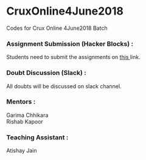 # CruxOnline4June2018
Codes for Crux Online 4June2018 Batch

### Assignment Submission (Hacker Blocks) :
Students need to submit the assignments on <a href="https://hack.codingblocks.com/contests/c/467"> this </a> link.

### Doubt Discussion (Slack) :
All doubts will be discussed on slack channel.

### Mentors :
Garima Chhikara </br>
Rishab Kapoor

### Teaching Assistant :
Atishay Jain
